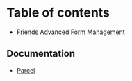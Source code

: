 # Table of contents

* [Friends Advanced Form Management](README.md)

## Documentation

* [Parcel](documentation/parcel.md)

